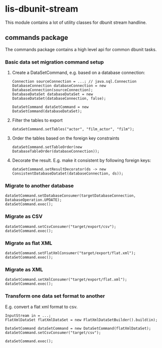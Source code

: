 # lis-dbunit-stream

This module contains a lot of utility classes for dbunit stream handline.

## commands package
The commands package contains a high level api for common dbunit tasks.

### Basic data set migration command setup

1. Create a DataSetCommand, e.g. based on a database connection:

       Connection sourceConnection = ...; // java.sql.Connection
       DatabaseConnection databaseConnection = new DatabaseConnection(sourceConnection);
       DatabaseDataSet databaseDataSet = new DatabaseDataSet(databaseConnection, false);
       
       DataSetCommand dataSetCommand = new DataSetCommand(databaseDataSet);

2. Filter the tables to export

       dataSetCommand.setTables("actor", "film_actor", "film");

3. Order the tables based on the foreign key constraints

       dataSetCommand.setTableOrder(new DatabaseTableOrder(databaseConnection));

4. Decorate the result. E.g. make it consistent by following foreign keys:

       dataSetCommand.setResultDecorator(ds -> new ConsistentDatabaseDataSet(databaseConnection, ds));


### Migrate to another database

    dataSetCommand.setDatabaseConsumer(targetDatabaseConnection, DatabaseOperation.UPDATE);
    dataSetCommand.exec();

### Migrate as CSV

    dataSetCommand.setCsvConsumer("target/export/csv");
    dataSetCommand.exec();

### Migrate as flat XML

    dataSetCommand.setFlatXmlConsumer("target/export/flat.xml");
    dataSetCommand.exec();

### Migrate as XML

    dataSetCommand.setXmlConsumer("target/export/flat.xml");
    dataSetCommand.exec();

### Transform one data set format to another

E.g. convert a flat xml format to csv.

    InputStream in = ...;
    FlatXmlDataSet flatXmlDataSet = new FlatXmlDataSetBuilder().build(in);

    DataSetCommand dataSetCommand = new DataSetCommand(flatXmlDataSet);     
    dataSetCommand.setCsvConsumer("target/csv");

    dataSetCommand.exec();